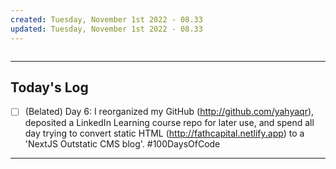 ```yaml
---
created: Tuesday, November 1st 2022 - 08.33
updated: Tuesday, November 1st 2022 - 08.33
---
```

```toc
```

---
Today's Log
---
- [ ] (Belated) Day 6: I reorganized my GitHub (http://github.com/yahyaqr), deposited a LinkedIn Learning course repo for later use, and spend all day trying to convert static HTML (http://fathcapital.netlify.app) to a 'NextJS Outstatic CMS blog'. #100DaysOfCode 

---